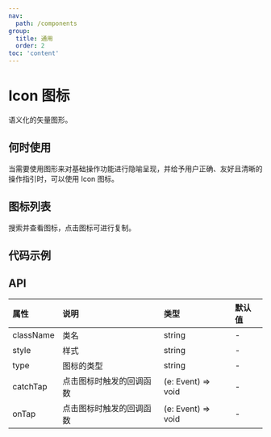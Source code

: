```yaml
---
nav:
  path: /components
group:
  title: 通用
  order: 2
toc: 'content'
---
```


# Icon 图标

<!-- <code src="../../docs/components/compatibility.tsx" inline="true"></code> -->

语义化的矢量图形。

## 何时使用

当需要使用图形来对基础操作功能进行隐喻呈现，并给予用户正确、友好且清晰的操作指引时，可以使用 Icon 图标。

## 图标列表

搜索并查看图标，点击图标可进行复制。

<!-- <Icon></Icon> -->

## 代码示例

<code src='../../demo/pages/Icon/index' noChangeButton></code>


## API

| 属性       | 说明                       | 类型                       | 默认值 |
| :--------- | :------------------------- | :------------------------- | :----- |
| className  | 类名                       | string                     | -      |
| style      | 样式                       | string                     | -      |
| type       | 图标的类型                 | string                     | -      |
| catchTap   | 点击图标时触发的回调函数   | (e: Event) => void         | -      |
| onTap      | 点击图标时触发的回调函数   | (e: Event) => void         | -      |
